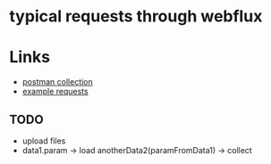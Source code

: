 # typical requests through webflux

# Links
- [postman collection](https://www.getpostman.com/collections/6a9a4480c8ce70561d54)
- [example requests](https://documenter.getpostman.com/view/6588996/SVmpWM52) 

## TODO
- upload files
- data1.param -> load anotherData2(paramFromData1) -> collect
